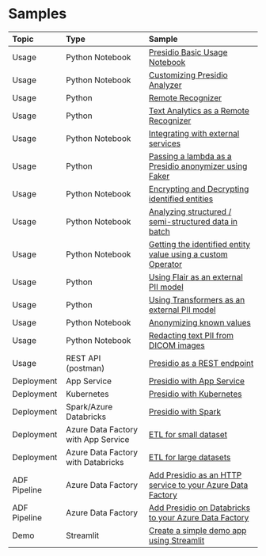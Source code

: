 # Samples

| Topic       | Type                                  | Sample                                                                                                                                          |
| :---------- |:--------------------------------------| :---------------------------------------------------------------------------------------------------------------------------------------------- |
| Usage       | Python Notebook                       | [Presidio Basic Usage Notebook](python/presidio_notebook.ipynb)                                                                                 |
| Usage       | Python Notebook                       | [Customizing Presidio Analyzer](python/customizing_presidio_analyzer.ipynb)                                                                     |
| Usage       | Python                                | [Remote Recognizer](python/example_remote_recognizer.py)                                                                                        |
| Usage       | Python                                | [Text Analytics as a Remote Recognizer](python/text_analytics/index.md)                                                                         |
| Usage       | Python Notebook                       | [Integrating with external services](python/integrating_with_external_services.ipynb)                                                           |
| Usage       | Python                                | [Passing a lambda as a Presidio anonymizer using Faker](python/example_custom_lambda_anonymizer.py)                                             |
| Usage       | Python Notebook                       | [Encrypting and Decrypting identified entities](python/encrypt_decrypt.ipynb)                                                           |
| Usage       | Python Notebook                       | [Analyzing structured / semi-structured data in batch](python/batch_processing.ipynb)                                                           |
| Usage       | Python Notebook                       | [Getting the identified entity value using a custom Operator](python/getting_entity_values.ipynb)                                               |
| Usage       | Python                                | [Using Flair as an external PII model](python/flair_recognizer.py)                                               |
| Usage       | Python                                | [Using Transformers as an external PII model](python/transformers_recognizer)                                               |
| Usage       | Python Notebook                       | [Anonymizing known values](python/Anonymizing%20known%20values.ipynb)
| Usage       | Python Notebook                       | [Redacting text PII from DICOM images](python/example_dicom_image_redactor.ipynb)
| Usage       | REST API (postman)                    | [Presidio as a REST endpoint](docker/index.md)                                              |
| Deployment  | App Service                           | [Presidio with App Service](deployments/app-service/index.md)                                                                                   |
| Deployment  | Kubernetes                            | [Presidio with Kubernetes](deployments/k8s/index.md)                                                                                            |
| Deployment  | Spark/Azure Databricks                | [Presidio with Spark](deployments/spark/index.md)                                                                                               |
| Deployment  | Azure Data Factory with App Service   | [ETL for small dataset](deployments/data-factory/presidio-data-factory.md#option-1-presidio-as-an-http-rest-endpoint)           |
| Deployment  | Azure Data Factory with Databricks    | [ETL for large datasets](deployments/data-factory/presidio-data-factory.md#option-2-presidio-on-azure-databricks)                 |
| ADF Pipeline  | Azure Data Factory                    | [Add Presidio as an HTTP service to your Azure Data Factory](deployments/data-factory/presidio-data-factory-template-gallery-http.md)                |
| ADF Pipeline  | Azure Data Factory                    | [Add Presidio on Databricks to your Azure Data Factory](deployments/data-factory/presidio-data-factory-template-gallery-databricks.md)               |
| Demo | Streamlit                             | [Create a simple demo app using Streamlit](python/streamlit/index.md)
